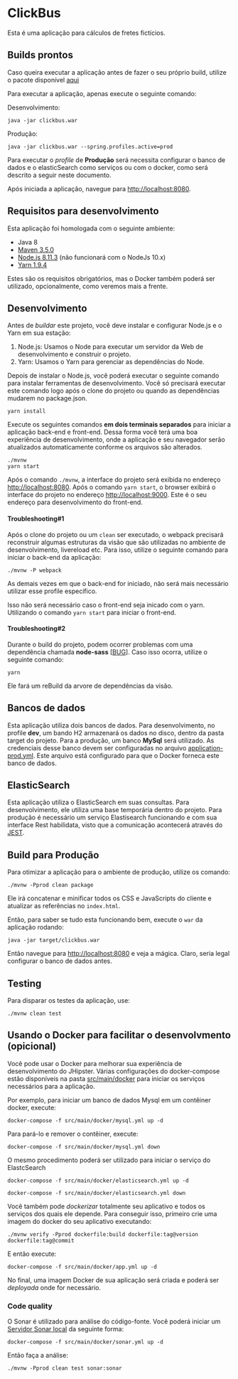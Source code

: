# ClickBus
Esta é uma aplicação para cálculos de fretes fictícios.


## Builds prontos

Caso queira executar a aplicação antes de fazer o seu próprio build, utilize o pacote disponível [aqui](https://bitbucket.org/thiagosoaresjr/clickbusrestapi/downloads/clickbus.war)

Para executar a aplicação, apenas execute o seguinte comando:

Desenvolvimento:

    java -jar clickbus.war

Produção:

    java -jar clickbus.war --spring.profiles.active=prod


Para executar o *profile* de **Produção** será necessita configurar o banco de dados e o elasticSearch como serviços ou com o docker, como será descrito a seguir neste documento. 


Após iniciada a aplicação, navegue para [http://localhost:8080](http://localhost:8080). 

## Requisitos para desenvolvimento
Esta aplicação foi homologada com o seguinte ambiente:
 
 - Java 8
 - [Maven 3.5.0](https://maven.apache.org/download.cgi)
 - [Node.js 8.11.3](https://nodejs.org/en/) (não funcionará com o NodeJs 10.x)
 - [Yarn 1.9.4](https://yarnpkg.com/lang/en/docs/install/#debian-stable)
 
 Estes são os requisitos obrigatórios, mas o Docker também poderá ser utilizado, opcionalmente, como veremos mais a frente. 

## Desenvolvimento

Antes de *buildar* este projeto, você deve instalar e configurar Node.js e o Yarn em sua estação:

1. Node.js: Usamos o Node para executar um servidor da Web de desenvolvimento e construir o projeto.
2. Yarn: Usamos o Yarn para gerenciar as dependências do Node.

Depois de instalar o Node.js, você poderá executar o seguinte comando para instalar ferramentas de desenvolvimento. 
Você só precisará executar este comando logo após o clone do projeto ou quando as dependências mudarem no package.json.

    yarn install

Execute os seguintes comandos **em dois terminais separados** para iniciar a aplicação back-end e front-end. 
Dessa forma você terá uma boa experiência de desenvolvimento, onde a aplicação e seu navegador
serão atualizados automaticamente conforme os arquivos são alterados.

    ./mvnw
    yarn start

Após o comando `./mvnw`, a interface do projeto será exibida no endereço [http://localhost:8080](http://localhost:8080). 
Após o comando `yarn start`, o browser exibirá o interface do projeto no endereço [http://localhost:9000](http://localhost:9000). Este é o seu endereço para desenvolvimento do front-end.


#### Troubleshooting#1
Após o clone do projeto ou um `clean` ser executado, o webpack precisará reconstruir algumas estruturas da visão que são utilizadas no ambiente de desenvolvimento, livereload etc. Para isso, utilize o seguinte comando 
para iniciar o back-end da aplicação:

	./mvnw -P webpack

As demais vezes em que o back-end for iniciado, não será mais necessário utilizar esse profile específico. 

Isso não será necessário caso o front-end seja inicado com o yarn. Utilizando o comando `yarn start` para iniciar o front-end.


 #### Troubleshooting#2 
 
 Durante o build do projeto, podem ocorrer problemas com uma dependência chamada **node-sass** [[BUG](https://github.com/sass/node-sass/issues/2032)].
Caso isso ocorra, utilize o seguinte comando:

    yarn

Ele fará um reBuild da arvore de dependências da visão. 


## Bancos de dados

Esta aplicação utiliza dois bancos de dados. 
Para desenvolvimento, no profile **dev**, um bando H2 armazenará os dados no disco, dentro da pasta target do projeto. 
Para a produção, um banco **MySql** será utilizado. As credenciais desse banco devem ser configuradas no arquivo [application-prod.yml](/src/main/resources/config/application-prod.yml). Este arquivo está configurado para que o Docker forneca este banco de dados.

## ElasticSearch

Esta aplicação utiliza o ElasticSearch em suas consultas.
Para desenvolvimento, ele utiliza uma base temporária dentro do projeto. 
Para produção é necessário um serviço Elastisearch funcionando e com sua interface Rest habilidata, visto que a comunicação acontecerá através do [JEST](https://github.com/VanRoy/spring-data-jest). 

## Build para Produção

Para otimizar a aplicação para o ambiente de produção, utilize os comando:

    ./mvnw -Pprod clean package

Ele irá concatenar e minificar todos os CSS e JavaScripts do cliente e atualizar as referências no `index.html`.

Então, para saber se tudo esta funcionando bem, execute o `war` da aplicação rodando: 

    java -jar target/clickbus.war


Então navegue para [http://localhost:8080](http://localhost:8080) e veja a mágica. Claro, seria legal configurar o banco de dados antes.


## Testing

Para disparar os testes da aplicação, use:

    ./mvnw clean test

## Usando o Docker para facilitar o desenvolvmento (opicional)

Você pode usar o Docker para melhorar sua experiência de desenvolvimento do JHipster. Várias configurações do docker-compose estão disponíveis na pasta [src/main/docker](src/main/docker) para iniciar os serviços necessários para a aplicação.

Por exemplo, para iniciar um banco de dados Mysql em um contêiner docker, execute:

    docker-compose -f src/main/docker/mysql.yml up -d

Para pará-lo e remover o contêiner, execute:

    docker-compose -f src/main/docker/mysql.yml down

O mesmo procedimento poderá ser utilizado para iniciar o serviço do ElastcSearch

```
docker-compose -f src/main/docker/elasticsearch.yml up -d
```

```
docker-compose -f src/main/docker/elasticsearch.yml down
```

Você também pode *dockerizar* totalmente seu aplicativo e todos os serviços dos quais ele depende. Para conseguir isso, primeiro crie uma imagem do docker do seu aplicativo executando:

    ./mvnw verify -Pprod dockerfile:build dockerfile:tag@version dockerfile:tag@commit

E então execute:

    docker-compose -f src/main/docker/app.yml up -d

No final, uma imagem Docker de sua aplicação será criada e poderá ser *deployada* onde for necessário.

 ### Code quality

O Sonar é utilizado para análise do código-fonte. Você poderá iniciar um [Servidor Sonar local](http://localhost:9001) da seguinte forma:

```
docker-compose -f src/main/docker/sonar.yml up -d
```

Então faça a análise:

```
./mvnw -Pprod clean test sonar:sonar
```


